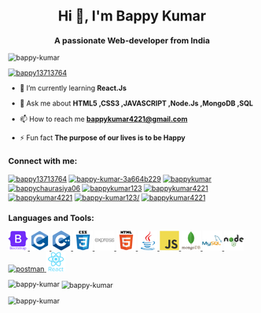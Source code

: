 <h1 align="center">Hi 👋, I'm Bappy Kumar</h1>
<h3 align="center">A passionate Web-developer from India</h3>

<p align="left"> <img src="https://komarev.com/ghpvc/?username=bappy-kumar&label=Profile%20views&color=0e75b6&style=flat" alt="bappy-kumar" /> </p>

<p align="left"> <a href="https://twitter.com/bappy13713764" target="blank"><img src="https://img.shields.io/twitter/follow/bappy13713764?logo=twitter&style=for-the-badge" alt="bappy13713764" /></a> </p>

- 🌱 I’m currently learning **React.Js**

- 💬 Ask me about **HTML5 ,CSS3 ,JAVASCRIPT ,Node.Js ,MongoDB ,SQL**

- 📫 How to reach me **bappykumar4221@gmail.com**

- ⚡ Fun fact **The purpose of our lives is to be Happy**

<h3 align="left">Connect with me:</h3>
<p align="left">
<a href="https://twitter.com/bappy13713764" target="blank"><img align="center" src="https://raw.githubusercontent.com/rahuldkjain/github-profile-readme-generator/master/src/images/icons/Social/twitter.svg" alt="bappy13713764" height="30" width="40" /></a>
<a href="https://linkedin.com/in/bappy-kumar-3a664b229" target="blank"><img align="center" src="https://raw.githubusercontent.com/rahuldkjain/github-profile-readme-generator/master/src/images/icons/Social/linked-in-alt.svg" alt="bappy-kumar-3a664b229" height="30" width="40" /></a>
<a href="https://kaggle.com/bappykumar" target="blank"><img align="center" src="https://raw.githubusercontent.com/rahuldkjain/github-profile-readme-generator/master/src/images/icons/Social/kaggle.svg" alt="bappykumar" height="30" width="40" /></a>
<a href="https://instagram.com/bappychaurasiya06" target="blank"><img align="center" src="https://raw.githubusercontent.com/rahuldkjain/github-profile-readme-generator/master/src/images/icons/Social/instagram.svg" alt="bappychaurasiya06" height="30" width="40" /></a>
<a href="https://www.codechef.com/users/bappykumar123" target="blank"><img align="center" src="https://cdn.jsdelivr.net/npm/simple-icons@3.1.0/icons/codechef.svg" alt="bappykumar123" height="30" width="40" /></a>
<a href="https://www.hackerrank.com/bappykumar4221" target="blank"><img align="center" src="https://raw.githubusercontent.com/rahuldkjain/github-profile-readme-generator/master/src/images/icons/Social/hackerrank.svg" alt="bappykumar4221" height="30" width="40" /></a>
<a href="https://codeforces.com/profile/bappykumar4221" target="blank"><img align="center" src="https://raw.githubusercontent.com/rahuldkjain/github-profile-readme-generator/master/src/images/icons/Social/codeforces.svg" alt="bappykumar4221" height="30" width="40" /></a>
<a href="https://www.leetcode.com/bappy-kumar123/" target="blank"><img align="center" src="https://raw.githubusercontent.com/rahuldkjain/github-profile-readme-generator/master/src/images/icons/Social/leet-code.svg" alt="bappy-kumar123/" height="30" width="40" /></a>
<a href="https://auth.geeksforgeeks.org/user/bappykumar4221" target="blank"><img align="center" src="https://raw.githubusercontent.com/rahuldkjain/github-profile-readme-generator/master/src/images/icons/Social/geeks-for-geeks.svg" alt="bappykumar4221" height="30" width="40" /></a>
</p>

<h3 align="left">Languages and Tools:</h3>
<p align="left"> <a href="https://getbootstrap.com" target="_blank" rel="noreferrer"> <img src="https://raw.githubusercontent.com/devicons/devicon/master/icons/bootstrap/bootstrap-plain-wordmark.svg" alt="bootstrap" width="40" height="40"/> </a> <a href="https://www.cprogramming.com/" target="_blank" rel="noreferrer"> <img src="https://raw.githubusercontent.com/devicons/devicon/master/icons/c/c-original.svg" alt="c" width="40" height="40"/> </a> <a href="https://www.w3schools.com/cpp/" target="_blank" rel="noreferrer"> <img src="https://raw.githubusercontent.com/devicons/devicon/master/icons/cplusplus/cplusplus-original.svg" alt="cplusplus" width="40" height="40"/> </a> <a href="https://www.w3schools.com/css/" target="_blank" rel="noreferrer"> <img src="https://raw.githubusercontent.com/devicons/devicon/master/icons/css3/css3-original-wordmark.svg" alt="css3" width="40" height="40"/> </a><a href="https://expressjs.com" target="_blank" rel="noreferrer"> <img src="https://raw.githubusercontent.com/devicons/devicon/master/icons/express/express-original-wordmark.svg" alt="express" width="40" height="40"/> </a> <a href="https://www.w3.org/html/" target="_blank" rel="noreferrer"> <img src="https://raw.githubusercontent.com/devicons/devicon/master/icons/html5/html5-original-wordmark.svg" alt="html5" width="40" height="40"/> </a> <a href="https://www.java.com" target="_blank" rel="noreferrer"> <img src="https://raw.githubusercontent.com/devicons/devicon/master/icons/java/java-original.svg" alt="java" width="40" height="40"/> </a> <a href="https://developer.mozilla.org/en-US/docs/Web/JavaScript" target="_blank" rel="noreferrer"> <img src="https://raw.githubusercontent.com/devicons/devicon/master/icons/javascript/javascript-original.svg" alt="javascript" width="40" height="40"/> </a> <a href="https://www.linux.org/" target="_blank" rel="noreferrer"> <img src="https://raw.githubusercontent.com/devicons/devicon/master/icons/mongodb/mongodb-original-wordmark.svg" alt="mongodb" width="40" height="40"/> </a> <a href="https://www.mysql.com/" target="_blank" rel="noreferrer"> <img src="https://raw.githubusercontent.com/devicons/devicon/master/icons/mysql/mysql-original-wordmark.svg" alt="mysql" width="40" height="40"/> </a> <a href="https://nodejs.org" target="_blank" rel="noreferrer"> <img src="https://raw.githubusercontent.com/devicons/devicon/master/icons/nodejs/nodejs-original-wordmark.svg" alt="nodejs" width="40" height="40"/> </a> <a href="https://postman.com" target="_blank" rel="noreferrer"> <img src="https://www.vectorlogo.zone/logos/getpostman/getpostman-icon.svg" alt="postman" width="40" height="40"/> </a> <a href="https://reactjs.org/" target="_blank" rel="noreferrer"> <img src="https://raw.githubusercontent.com/devicons/devicon/master/icons/react/react-original-wordmark.svg" alt="react" width="40" height="40"/> </a> </p>

<p><img align="left" src="https://github-readme-stats.vercel.app/api/top-langs?username=bappy-kumar&show_icons=true&locale=en&layout=compact" alt="bappy-kumar" /></p>

<p>&nbsp;<img align="center" src="https://github-readme-stats.vercel.app/api?username=bappy-kumar&show_icons=true&locale=en" alt="bappy-kumar" /></p>

<p><img align="center" src="https://github-readme-streak-stats.herokuapp.com/?user=bappy-kumar&" alt="bappy-kumar" /></p>

